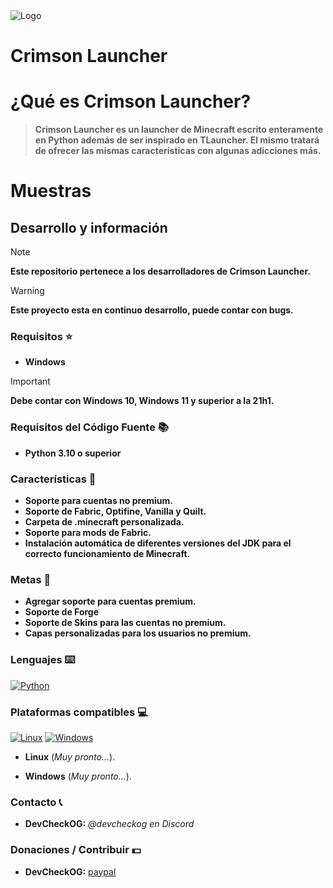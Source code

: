 <img alt="Logo" src="https://github.com/DevCheckOG/Crimson-Project/blob/main/assets/logo.png">

# Crimson Launcher

# ¿Qué es Crimson Launcher?

> **Crimson Launcher es un launcher de Minecraft escrito enteramente en Python además de ser inspirado en TLauncher. El mismo tratará de ofrecer las mismas características con algunas adicciones más.**

# Muestras

## Desarrollo y información

> [!NOTE]  
> **Este repositorio pertenece a los desarrolladores de Crimson Launcher.**

> [!WARNING]
> **Este proyecto esta en continuo desarrollo, puede contar con bugs.**

### Requisitos ⭐
       
- **Windows**

> [!IMPORTANT]  
> **Debe contar con Windows 10, Windows 11 y superior a la 21h1.**
            
### Requisitos del Código Fuente 📚

- **Python 3.10 o superior**

### Características 💎

- **Soporte para cuentas no premium.**
- **Soporte de Fabric, Optifine, Vanilla y Quilt.**
- **Carpeta de .minecraft personalizada.**
- **Soporte para mods de Fabric.**
- **Instalación automática de diferentes versiones del JDK para el correcto funcionamiento de Minecraft.**

### Metas 💪

- **Agregar soporte para cuentas premium.**
- **Soporte de Forge**
- **Soporte de Skins para las cuentas no premium.**
- **Capas personalizadas para los usuarios no premium.**
  
### Lenguajes ⌨️

<a href="https://github.com/DevCheckOG"><img alt="Python" src="https://img.shields.io/badge/Python-14354C?style=for-the-badge&logo=python&logoColor=white"></a>

### Plataformas compatibles 💻

<a href="https://github.com/DevCheckOG"><img alt="Linux" src="https://img.shields.io/badge/Linux-FCC624?style=for-the-badge&logo=linux&logoColor=black"></a> <a href="https://github.com/DevCheckOG"><img alt="Windows" src="https://img.shields.io/badge/Windows-0078D6?style=for-the-badge&logo=windows&logoColor=white"></a> 

- **Linux** (*Muy pronto...*).

- **Windows** (*Muy pronto...*).

### Contacto 📞

- **DevCheckOG:** *@devcheckog en Discord*

### Donaciones / Contribuir 💵

- **DevCheckOG:** [paypal](https://www.paypal.com/paypalme/DevCheck)
